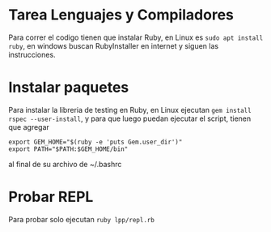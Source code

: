 # Tarea Lenguajes y Compiladores
Para correr el codigo tienen que instalar Ruby, en Linux es `sudo apt install ruby`, en windows buscan RubyInstaller en internet y siguen las instrucciones.

# Instalar paquetes
Para instalar la libreria de testing en Ruby, en Linux ejecutan `gem install rspec --user-install`, y para que luego puedan ejecutar el script, tienen que agregar 
```
export GEM_HOME="$(ruby -e 'puts Gem.user_dir')"
export PATH="$PATH:$GEM_HOME/bin"
```
al final de su archivo de ~/.bashrc

# Probar REPL
Para probar solo ejecutan `ruby lpp/repl.rb`
